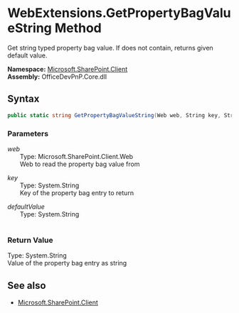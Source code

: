 # WebExtensions.GetPropertyBagValueString Method  
Get string typed property bag value. If does not contain, returns given default value.  

**Namespace:** [Microsoft.SharePoint.Client](Microsoft.SharePoint.Client.md)  
**Assembly:** OfficeDevPnP.Core.dll  
## Syntax
```C#
public static string GetPropertyBagValueString(Web web, String key, String defaultValue)
```
### Parameters
*web*  
&emsp;&emsp;Type: Microsoft.SharePoint.Client.Web  
&emsp;&emsp;Web to read the property bag value from  
  
*key*  
&emsp;&emsp;Type: System.String  
&emsp;&emsp;Key of the property bag entry to return  
  
*defaultValue*  
&emsp;&emsp;Type: System.String  
&emsp;&emsp;  
  
### Return Value
Type: System.String  
Value of the property bag entry as string

## See also
- [Microsoft.SharePoint.Client](Microsoft.SharePoint.Client.md)
